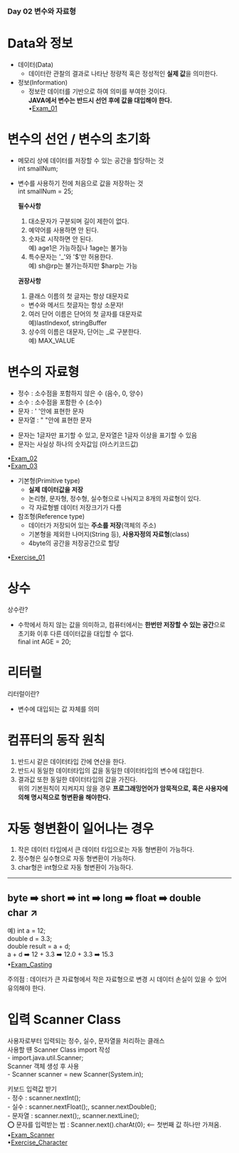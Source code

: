 ### Day 02 변수와 자료형  

# Data와 정보  
  - 데이터(Data)  
    - 데이터란 관찰의 결과로 나타난 정량적 혹은 정성적인 **실제 값**을 의미한다.  
  - 정보(Information)  
    - 정보란 데이터를 기반으로 하여 의미를 부여한 것이다.  
  **JAVA에서 변수는 반드시 선언 후에 값을 대입해야 한다.**  
•[Exam_01]()  
 
# 변수의 선언 / 변수의 초기화  
  - 메모리 상에 데이터를 저장할 수 있는 공간을 할당하는 것  
    int smallNum;  
  - 변수를 사용하기 전에 처음으로 값을 저장하는 것  
    int smallNum = 25;  
    
    **필수사항**  
    1. 대소문자가 구분되며 길이 제한이 없다.  
    2. 예약어를 사용하면 안 된다.  
    3. 숫자로 시작하면 안 된다.  
      예) age1은 가능하짐나 1age는 불가능  
    4. 특수문자는 '_'와 '$'만 허용한다.  
      예) sh@rp는 불가는하지만 $harp는 가능  
    
    **권장사항**  
    1. 클래스 이름의 첫 글자는 항상 대문자로  
      - 변수와 메서드 첫글자는 항상 소문자!  
    2. 여러 단어 이름은 단어의 첫 글자를 대문자로  
      예)lastIndexof, stringBuffer  
    3. 상수의 이름은 대문자, 단어는 _로 구분한다.  
      예) MAX_VALUE  
      
# 변수의 자료형  
  - 정수 : 소수점을 포함하지 않은 수 (음수, 0, 양수)  
  - 소수 : 소수점을 포함한 수 (소수)  
  - 문자 : ' '안에 표현한 문자  
  - 문자열 : " "안에 표현한 문자  
  * 문자는 1글자만 표기할 수 있고, 문자열은 1글자 이상을 표기할 수 있음  
  * 문자는 사실상 하나의 숫자값임 (아스키코드값)  
  
•[Exam_02]()  
•[Exam_03]()  
  
  - 기본형(Primitive type)  
    - **실제 데이터값을 저장**  
    - 논리형, 문자형, 정수형, 실수형으로 나눠지고 8개의 자료형이 있다.  
    - 각 자료형별 데이터 저장크기가 다름  
  - 참조형(Reference type)  
    - 데이터가 저장되어 있는 **주소를 저장**(객체의 주소)  
    - 기본형을 제외한 나머지(String 등), **사용자정의 자료형**(class)  
    - 4byte의 공간을 저장공간으로 할당  
    
•[Exercise_01]()  

# 상수  
  상수란?  
  - 수학에서 하지 않는 값을 의미하고, 컴퓨터에서는 **한번만 저장할 수 있는 공간**으로 초기화 이후 다른 데이터값을 대입할 수 없다.  
    final int AGE = 20;  
    
# 리터럴  
  리터럴이란?
   - 변수에 대입되는 값 자체를 의미  
   
# 컴퓨터의 동작 원칙  
  1. 반드시 같은 데이터타입 간에 연산을 한다.  
  2. 반드시 동일한 데이터타입의 값을 동일한 데이터타입의 변수에 대입한다.  
  3. 결과값 또한 동일한 데이터타입의 값을 가진다.  
    위의 기본원칙이 지켜지지 않을 경우 **프로그래밍언어가 암묵적으로, 혹은 사용자에 의해 명시적으로 형변환을 해야한다.**  
# 자동 형변환이 일어나는 경우  
  1. 작은 데이터 타입에서 큰 데이터 타입으로는 자동 형변환이 가능하다.  
  2. 정수형은 실수형으로 자동 형변환이 가능하다.  
  3. char형은 int형으로 자동 형변환이 가능하다.  
  -------------------------------------------
  byte ➡️ short ➡️ int ➡️ long ➡️ float ➡️ double  
          char ↗️  
  -------------------------------------------  
  예) int a = 12;  
      double d = 3.3;  
      double result = a + d;  
      a + d ➡️ 12 + 3.3 ➡️ 12.0 + 3.3 ➡️ 15.3  
•[Exam_Casting]()  

  주의점 : 데이터가 큰 자료형에서 작은 자료형으로 변경 시 데이터 손실이 있을 수 있어 유의해야 한다.  
  
# 입력 Scanner Class  
  사용자로부터 입력되는 정수, 실수, 문자열을 처리하는 클래스  
  사용할 떈 Scanner Class import 작성  
    - import.java.util.Scanner;  
  Scanner 객체 생성 후 사용  
    - Scanner scanner = new Scanner(System.in);   

  키보드 입력값 받기  
    - 정수 : scanner.nextInt();  
    - 실수 : scanner.nextFloat();, scanner.nextDouble();  
    - 문자열 : scanner.next();, scanner.nextLine();  
    ⭕️ 문자를 입력받는 법 : Scanner.next().charAt(0); <-- 첫번째 값 하나만 가져옴.  
•[Exam_Scanner]()  
•[Exercise_Character]()  
    





